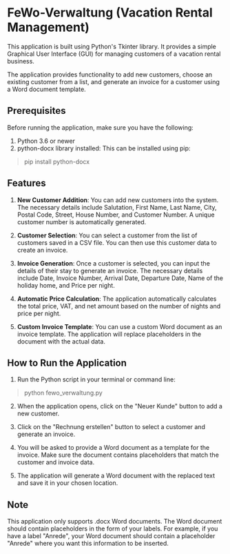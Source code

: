 # FeWo-Verwaltung (Vacation Rental Management)

This application is built using Python's Tkinter library. It provides a simple Graphical User Interface (GUI) for managing customers of a vacation rental business.

The application provides functionality to add new customers, choose an existing customer from a list, and generate an invoice for a customer using a Word document template.



## Prerequisites
Before running the application, make sure you have the following:

1. Python 3.6 or newer
2. python-docx library installed: This can be installed using pip:
>pip install python-docx



## Features
1. __New Customer Addition__: You can add new customers into the system. The necessary details include Salutation, First Name, Last Name, City, Postal Code, Street, House Number, and Customer Number. A unique customer number is automatically generated.

2. __Customer Selection__: You can select a customer from the list of customers saved in a CSV file. You can then use this customer data to create an invoice.

3. __Invoice Generation__: Once a customer is selected, you can input the details of their stay to generate an invoice. The necessary details include Date, Invoice Number, Arrival Date, Departure Date, Name of the holiday home, and Price per night.

4. __Automatic Price Calculation__: The application automatically calculates the total price, VAT, and net amount based on the number of nights and price per night.

5. __Custom Invoice Template__: You can use a custom Word document as an invoice template. The application will replace placeholders in the document with the actual data.



## How to Run the Application
1. Run the Python script in your terminal or command line:

>python fewo_verwaltung.py
2. When the application opens, click on the "Neuer Kunde" button to add a new customer.

3. Click on the "Rechnung erstellen" button to select a customer and generate an invoice.

4. You will be asked to provide a Word document as a template for the invoice. Make sure the document contains placeholders that match the customer and invoice data.

5. The application will generate a Word document with the replaced text and save it in your chosen location.



## Note
This application only supports .docx Word documents. The Word document should contain placeholders in the form of your labels. For example, if you have a label "Anrede", your Word document should contain a placeholder "Anrede" where you want this information to be inserted.